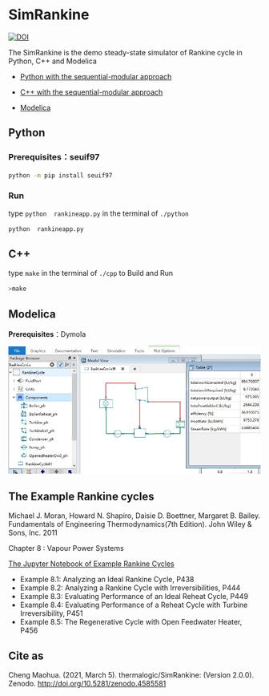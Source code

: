 # SimRankine

[![DOI](https://zenodo.org/badge/306221786.svg)](https://zenodo.org/badge/latestdoi/306221786)

The SimRankine is the demo steady-state simulator of Rankine cycle in Python, C++ and Modelica

* [Python with the sequential-modular approach](./python)

* [C++ with the sequential-modular approach](./cpp)

* [Modelica](./mo)

## Python

### Prerequisites：seuif97

```bash
python -m pip install seuif97
```
### Run
 
type `python  rankineapp.py` in the terminal of `./python` 

```bash
python  rankineapp.py
```

## C++

type `make` in the terminal of `./cpp` to Build and Run

```bash
>make
```

## Modelica

**Prerequisites**：Dymola

![simrankinemo](./img/simrankinemo.jpg)

## The Example Rankine cycles

Michael J. Moran, Howard N. Shapiro, Daisie D. Boettner, Margaret B. Bailey. Fundamentals of Engineering Thermodynamics(7th Edition). John Wiley & Sons, Inc. 2011

Chapter 8 : Vapour Power Systems 

[The Jupyter Notebook of Example Rankine Cycles](https://github.com/PySEE/PyRankine)

* Example 8.1: Analyzing an Ideal Rankine Cycle, P438
* Example 8.2: Analyzing a Rankine Cycle with Irreversibilities, P444
* Example 8.3: Evaluating Performance of an Ideal Reheat Cycle, P449
* Example 8.4: Evaluating Performance of a Reheat Cycle with Turbine Irreversibility, P451
* Example 8.5: The Regenerative Cycle with Open Feedwater Heater, P456
  
## Cite as

Cheng Maohua. (2021, March 5). thermalogic/SimRankine: (Version 2.0.0). Zenodo. http://doi.org/10.5281/zenodo.4585581
